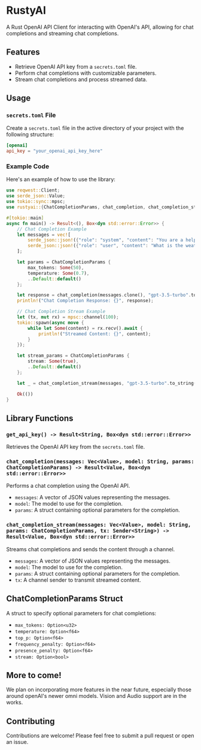 # RustyAI 
A Rust OpenAI API Client for interacting with OpenAI's API, allowing for chat completions and streaming chat completions. 

## Features
- Retrieve OpenAI API key from a `secrets.toml` file.
- Perform chat completions with customizable parameters.
- Stream chat completions and process streamed data.

## Usage

### `secrets.toml` File

Create a `secrets.toml` file in the active directory of your project with the following structure:

```toml
[openai]
api_key = "your_openai_api_key_here"
```

### Example Code

Here's an example of how to use the library:

```rust
use reqwest::Client;
use serde_json::Value;
use tokio::sync::mpsc;
use rustyai::{ChatCompletionParams, chat_completion, chat_completion_stream};

#[tokio::main]
async fn main() -> Result<(), Box<dyn std::error::Error>> {
    // Chat Completion Example
    let messages = vec![
        serde_json::json!({"role": "system", "content": "You are a helpful assistant."}),
        serde_json::json!({"role": "user", "content": "What is the weather today?"})
    ];

    let params = ChatCompletionParams {
        max_tokens: Some(50),
        temperature: Some(0.7),
        ..Default::default()
    };

    let response = chat_completion(messages.clone(), "gpt-3.5-turbo".to_string(), params).await?;
    println!("Chat Completion Response: {}", response);

    // Chat Completion Stream Example
    let (tx, mut rx) = mpsc::channel(100);
    tokio::spawn(async move {
        while let Some(content) = rx.recv().await {
            println!("Streamed Content: {}", content);
        }
    });

    let stream_params = ChatCompletionParams {
        stream: Some(true),
        ..Default::default()
    };

    let _ = chat_completion_stream(messages, "gpt-3.5-turbo".to_string(), stream_params, tx).await?;

    Ok(())
}
```

## Library Functions

### `get_api_key() -> Result<String, Box<dyn std::error::Error>>`

Retrieves the OpenAI API key from the `secrets.toml` file.

### `chat_completion(messages: Vec<Value>, model: String, params: ChatCompletionParams) -> Result<Value, Box<dyn std::error::Error>>`

Performs a chat completion using the OpenAI API.

- `messages`: A vector of JSON values representing the messages.
- `model`: The model to use for the completion.
- `params`: A struct containing optional parameters for the completion.

### `chat_completion_stream(messages: Vec<Value>, model: String, params: ChatCompletionParams, tx: Sender<String>) -> Result<Value, Box<dyn std::error::Error>>`

Streams chat completions and sends the content through a channel.

- `messages`: A vector of JSON values representing the messages.
- `model`: The model to use for the completion.
- `params`: A struct containing optional parameters for the completion.
- `tx`: A channel sender to transmit streamed content.

## ChatCompletionParams Struct

A struct to specify optional parameters for chat completions:

- `max_tokens: Option<u32>`
- `temperature: Option<f64>`
- `top_p: Option<f64>`
- `frequency_penalty: Option<f64>`
- `presence_penalty: Option<f64>`
- `stream: Option<bool>`

## More to come!
We plan on incorporating more features in the near future, especially those around openAI's newer omni models. Vision and Audio support are in the works.

## Contributing

Contributions are welcome! Please feel free to submit a pull request or open an issue.
